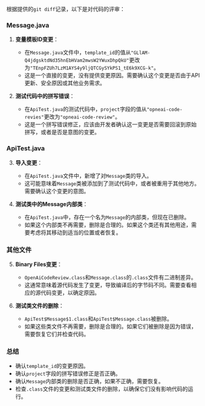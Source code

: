 根据提供的`git diff`记录，以下是对代码的评审：

### Message.java
1. **变量模板ID变更**：
   - 在`Message.java`文件中，`template_id`的值从`"GLlAM-Q4jdgsktdNd35hnEbHVam2mwsW2YWuxDhpQkU"`更改为`"TEnpFZUh7LzM1AYS4y9ljQTCGySYkPS1_tE6k9XCG-k"`。
   - 这是一个直接的变更，没有提供变更原因。需要确认这个变更是否由于API更新、安全原因或其他业务需求。

2. **测试代码中的拼写错误**：
   - 在`ApiTest.java`的测试代码中，`project`字段的值从`"opneai-code-revies"`更改为`"opneai-code-review"`。
   - 这是一个拼写错误修正，应该由开发者确认这一变更是否需要回滚到原始拼写，或者是否是意图的变更。

### ApiTest.java
3. **导入变更**：
   - 在`ApiTest.java`文件中，新增了对`Message`类的导入。
   - 这可能意味着`Message`类被添加到了测试代码中，或者被重用于其他地方。需要确认这个变更的意图。

4. **测试类中的Message内部类**：
   - 在`ApiTest.java`中，存在一个名为`Message`的内部类，但现在已删除。
   - 如果这个内部类不再需要，删除是合理的。如果这个类还有其他用途，需要考虑将其移动到适当的位置或者恢复。

### 其他文件
5. **Binary Files变更**：
   - `OpenAiCodeReview.class`和`Message.class`的`.class`文件有二进制差异。
   - 这通常意味着源代码发生了变更，导致编译后的字节码不同。需要查看相应的源代码变更，以确定原因。

6. **测试类文件的删除**：
   - `ApiTest$Message$1.class`和`ApiTest$Message.class`被删除。
   - 如果这些类文件不再需要，删除是合理的。如果它们被删除是因为错误，需要恢复它们并检查代码。

### 总结
- 确认`template_id`的变更原因。
- 确认`project`字段的拼写错误修正是否正确。
- 确认`Message`内部类的删除是否正确，如果不正确，需要恢复。
- 检查`.class`文件的变更和测试类文件的删除，以确保它们没有影响代码的运行。